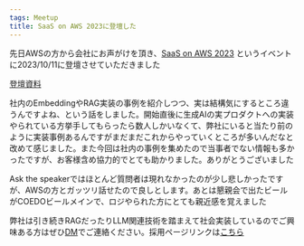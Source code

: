 ```yaml
---
tags: Meetup
title: SaaS on AWS 2023に登壇した
---
```


先日AWSの方から会社にお声がけを頂き、[SaaS on AWS 2023](https://aws.amazon.com/jp/blogs/news/saas-on-aws-2023-10-10-11/) というイベントに2023/10/11に登壇させていただきました

[登壇資料](https://speakerdeck.com/pkshadeck/saasniokerusheng-cheng-ai-noshi-zhuang-tosonowei-lai)

社内のEmbeddingやRAG実装の事例を紹介しつつ、実は結構気にするところ違うんですよね、という話をしました。開始直後に生成AIの実プロダクトへの実装やられている方挙手してもらったら数人しかいなくて、弊社にいると当たり前のように実装事例あるんですがまだまだこれからやっていくところが多いんだなと改めて感じました。また今回は社内の事例を集めたので当事者でない情報も多かったですが、お客様含め協力的でとても助かりました。ありがとうございました

Ask the speakerではほとんど質問者は現れなかったのが少し悲しかったですが、AWSの方とガッツリ話せたので良しとします。あとは懇親会で出たビールがCOEDOビールメインで、ロジやられた方にとても親近感を覚えました

弊社は引き続きRAGだったりLLM関連技術を踏まえて社会実装しているのでご興味ある方はぜひ[DM](https://twitter.com/taross__f)でご連絡ください。採用ページリンクは[こちら](https://www.pkshatech.com/recruitment/)